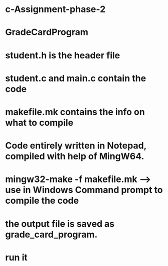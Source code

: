 # c-Assignment-phase-2
# GradeCardProgram

# student.h is the header file
# student.c and main.c contain the code 
# makefile.mk contains the info on what to compile

# Code entirely written in Notepad, compiled with help of MingW64.
# mingw32-make -f makefile.mk --> use in Windows Command prompt to compile the code
# the output file is saved as grade_card_program.
# run it
